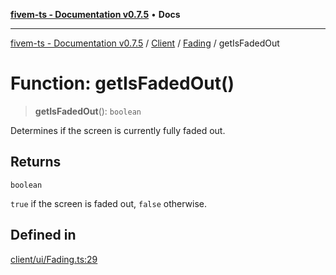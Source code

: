 [**fivem-ts - Documentation v0.7.5**](../../../../../README.md) • **Docs**

***

[fivem-ts - Documentation v0.7.5](../../../../../README.md) / [Client](../../../README.md) / [Fading](../README.md) / getIsFadedOut

# Function: getIsFadedOut()

> **getIsFadedOut**(): `boolean`

Determines if the screen is currently fully faded out.

## Returns

`boolean`

`true` if the screen is faded out, `false` otherwise.

## Defined in

[client/ui/Fading.ts:29](https://github.com/Purpose-Dev/fivem-ts/blob/main/src/client/ui/Fading.ts#L29)
